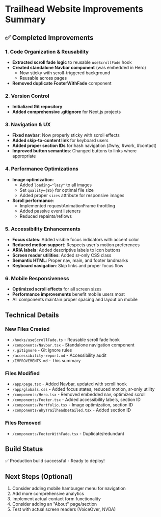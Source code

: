 # Trailhead Website Improvements Summary

## ✅ Completed Improvements

### 1. Code Organization & Reusability
- **Extracted scroll fade logic** to reusable `useScrollFade` hook
- **Created standalone Navbar component** (was embedded in Hero)
  - Now sticky with scroll-triggered background
  - Reusable across pages
- **Removed duplicate FooterWithFade** component

### 2. Version Control
- **Initialized Git repository**
- **Added comprehensive .gitignore** for Next.js projects

### 3. Navigation & UX
- **Fixed navbar**: Now properly sticky with scroll effects
- **Added skip-to-content link** for keyboard users
- **Added proper section IDs** for hash navigation (#why, #work, #contact)
- **Improved button semantics**: Changed buttons to links where appropriate

### 4. Performance Optimizations
- **Image optimization**:
  - Added `loading="lazy"` to all images
  - Set `quality={85}` for optimal file size
  - Added proper `sizes` attribute for responsive images
- **Scroll performance**:
  - Implemented requestAnimationFrame throttling
  - Added passive event listeners
  - Reduced repaints/reflows

### 5. Accessibility Enhancements
- **Focus states**: Added visible focus indicators with accent color
- **Reduced motion support**: Respects user's motion preferences
- **ARIA labels**: Added descriptive labels to icon buttons
- **Screen reader utilities**: Added sr-only CSS class
- **Semantic HTML**: Proper nav, main, and footer landmarks
- **Keyboard navigation**: Skip links and proper focus flow

### 6. Mobile Responsiveness
- **Optimized scroll effects** for all screen sizes
- **Performance improvements** benefit mobile users most
- All components maintain proper spacing and layout on mobile

## Technical Details

### New Files Created
- `/hooks/useScrollFade.ts` - Reusable scroll fade hook
- `/components/Navbar.tsx` - Standalone navigation component
- `/.gitignore` - Git ignore rules
- `/accessibility-report.md` - Accessibility audit
- `/IMPROVEMENTS.md` - This summary

### Files Modified
- `/app/page.tsx` - Added Navbar, updated with scroll hook
- `/app/globals.css` - Added focus states, reduced motion, sr-only utility
- `/components/Hero.tsx` - Removed embedded nav, optimized scroll
- `/components/Footer.tsx` - Added accessibility labels, section ID
- `/components/Portfolio.tsx` - Image optimization, section ID
- `/components/WhyTrailheadDetailed.tsx` - Added section ID

### Files Removed
- `/components/FooterWithFade.tsx` - Duplicate/redundant

## Build Status
✅ Production build successful - Ready to deploy!

## Next Steps (Optional)
1. Consider adding mobile hamburger menu for navigation
2. Add more comprehensive analytics
3. Implement actual contact form functionality
4. Consider adding an "About" page/section
5. Test with actual screen readers (VoiceOver, NVDA)
